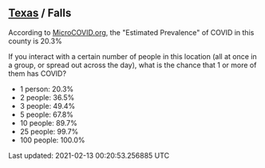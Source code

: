 
## [Texas](/united-states/texas) / Falls

According to [MicroCOVID.org](http://microcovid.org),
the "Estimated Prevalence" of COVID in this county is 20.3%

If you interact with a certain number of people in this location
(all at once in a group, or spread out across the day), what is the chance that
1 or more of them has COVID?

- 1 person: 20.3%
- 2 people: 36.5%
- 3 people: 49.4%
- 5 people: 67.8%
- 10 people: 89.7%
- 25 people: 99.7%
- 100 people: 100.0%

Last updated: 2021-02-13 00:20:53.256885 UTC
